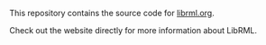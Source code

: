 This repository contains the source code for [librml.org](https://librml.org).

Check out the website directly for more information about LibRML.
